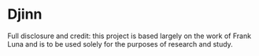 # Djinn

Full disclosure and credit: this project is based largely on the work of Frank Luna and is to be used solely for the purposes of research and study.
